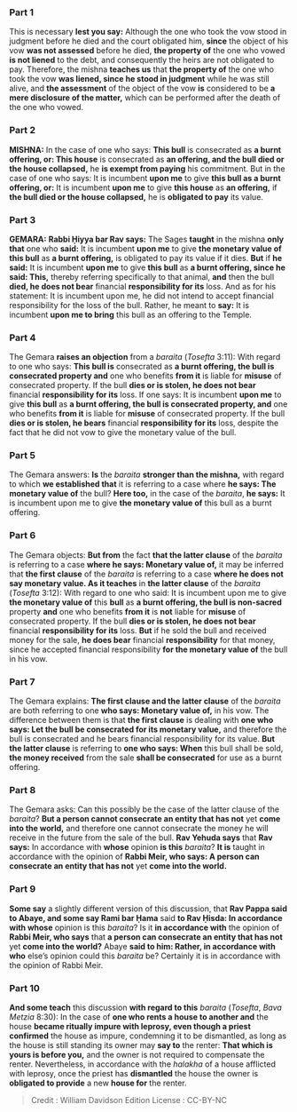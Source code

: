 
### Part 1
This is necessary <b>lest you say:</b> Although the one who took the vow stood in judgment before he died and the court obligated him, <b>since</b> the object of his vow <b>was not assessed</b> before he died, <b>the property of</b> the one who vowed <b>is not liened</b> to the debt, and consequently the heirs are not obligated to pay. Therefore, the mishna <b>teaches us</b> that <b>the property of</b> the one who took the vow <b>was liened, since he stood in judgment</b> while he was still alive, and <b>the assessment</b> of the object of the vow <b>is</b> considered to be <b>a mere disclosure of the matter,</b> which can be performed after the death of the one who vowed.

### Part 2
<strong>MISHNA:</strong> In the case of one who says: <b>This bull</b> is consecrated as <b>a burnt offering, or: This house</b> is consecrated as <b>an offering, and the bull died or the house collapsed,</b> he <b>is exempt from paying</b> his commitment. But in the case of one who says: It is incumbent <b>upon me</b> to give <b>this bull as a burnt offering, or:</b> It is incumbent <b>upon me</b> to give <b>this house</b> as <b>an offering,</b> if <b>the bull died or the house collapsed,</b> he is <b>obligated to pay</b> its value.

### Part 3
<strong>GEMARA:</strong> <b>Rabbi Ḥiyya bar Rav says:</b> The Sages <b>taught</b> in the mishna <b>only that</b> one who <b>said:</b> It is incumbent <b>upon me</b> to give <b>the monetary value of this bull</b> as <b>a burnt offering,</b> is obligated to pay its value if it dies. <b>But</b> if <b>he said:</b> It is incumbent <b>upon me</b> to give <b>this bull</b> as <b>a burnt offering, since he said: This,</b> thereby referring specifically to that animal, <b>and</b> then the bull <b>died, he does not bear</b> financial <b>responsibility for its</b> loss. And as for his statement: It is incumbent upon me, he did not intend to accept financial responsibility for the loss of the bull. Rather, he meant to <b>say:</b> It is incumbent <b>upon me to bring</b> this bull as an offering to the Temple.

### Part 4
The Gemara <b>raises an objection</b> from a <i>baraita</i> (<i>Tosefta</i> 3:11): With regard to one who says: <b>This bull is</b> consecrated as <b>a burnt offering, the bull is consecrated property and</b> one who benefits <b>from it</b> is liable for <b>misuse</b> of consecrated property. If the bull <b>dies or is stolen, he does not bear</b> financial <b>responsibility for its</b> loss. If one says: It is incumbent <b>upon me</b> to give <b>this bull</b> as <b>a burnt offering, the bull is consecrated property, and</b> one who benefits <b>from it</b> is liable for <b>misuse</b> of consecrated property. If the bull <b>dies or is stolen, he bears</b> financial <b>responsibility for its</b> loss, despite the fact that he did not vow to give the monetary value of the bull.

### Part 5
The Gemara answers: <b>Is</b> the <i>baraita</i> <b>stronger than the mishna,</b> with regard to which <b>we established that</b> it is referring to a case where <b>he says: The monetary value of</b> the bull? <b>Here too,</b> in the case of the <i>baraita</i>, <b>he says:</b> It is incumbent upon me to give <b>the monetary value of</b> this bull as a burnt offering.

### Part 6
The Gemara objects: <b>But from</b> the fact <b>that the latter clause</b> of the <i>baraita</i> is referring to a case <b>where he says: Monetary value of,</b> it may be inferred that <b>the first clause</b> of the <i>baraita</i> is referring to a case <b>where he does not say monetary value. As it teaches</b> in <b>the latter clause</b> of the <i>baraita</i> (<i>Tosefta</i> 3:12): With regard to one who said: It is incumbent upon me to give <b>the monetary value of</b> this <b>bull</b> as <b>a burnt offering, the bull is non-sacred</b> property <b>and</b> one who benefits <b>from it</b> is <b>not</b> liable for <b>misuse</b> of consecrated property. If the bull <b>dies or is stolen, he does not bear</b> financial <b>responsibility for its</b> loss. <b>But</b> if he sold the bull and received money for the sale, <b>he does bear</b> financial <b>responsibility</b> for that money, since he accepted financial responsibility <b>for the monetary value of</b> the bull in his vow.

### Part 7
The Gemara explains: <b>The first clause and the latter clause</b> of the <i>baraita</i> are both referring to one <b>who says: Monetary value of,</b> in his vow. The difference between them is that <b>the first clause</b> is dealing with <b>one who says: Let the bull be consecrated for its monetary value,</b> and therefore the bull is consecrated and he bears financial responsibility for its value. <b>But the latter clause</b> is referring to <b>one who says: When</b> this bull shall be sold, <b>the money received</b> from the sale <b>shall be consecrated</b> for use as a burnt offering.

### Part 8
The Gemara asks: Can this possibly be the case of the latter clause of the <i>baraita</i>? <b>But a person cannot consecrate an entity that has not</b> yet <b>come into the world,</b> and therefore one cannot consecrate the money he will receive in the future from the sale of the bull. <b>Rav Yehuda says</b> that <b>Rav says:</b> In accordance with <b>whose</b> opinion <b>is this</b> <i>baraita</i>? <b>It is</b> taught in accordance with the opinion of <b>Rabbi Meir, who says: A person can consecrate an entity that has not</b> yet <b>come into the world.</b>

### Part 9
<b>Some say</b> a slightly different version of this discussion, that <b>Rav Pappa said to Abaye, and some say Rami bar Ḥama</b> said <b>to Rav Ḥisda: In accordance with whose</b> opinion is this <i>baraita</i>? Is it <b>in accordance with</b> the opinion of <b>Rabbi Meir, who says</b> that <b>a person can consecrate an entity that has not</b> yet <b>come into the world?</b> Abaye <b>said to him: Rather, in accordance with who</b> else’s opinion could this <i>baraita</i> be? Certainly it is in accordance with the opinion of Rabbi Meir.

### Part 10
<b>And some teach</b> this discussion <b>with regard to this</b> <i>baraita</i> (<i>Tosefta</i>, <i>Bava Metzia</i> 8:30): In the case of <b>one who rents a house to another and</b> the house <b>became ritually impure with leprosy, even though a priest confirmed</b> the house as impure, condemning it to be dismantled, as long as the house is still standing its owner may <b>say to</b> the renter: <b>That which is yours is before you,</b> and the owner is not required to compensate the renter. Nevertheless, in accordance with the <i>halakha</i> of a house afflicted with leprosy, once the priest has <b>dismantled</b> the house the owner is <b>obligated to provide</b> a new <b>house for</b> the renter.

>Credit : William Davidson Edition
>License : CC-BY-NC